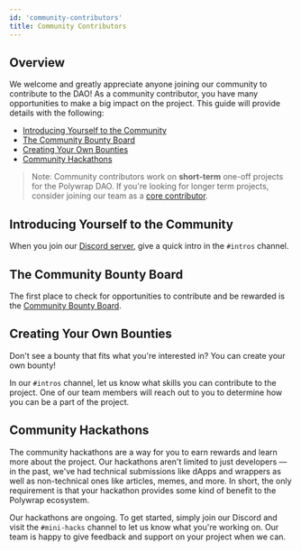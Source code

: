 ```yaml
---
id: 'community-contributors'
title: Community Contributors
---
```


## Overview

We welcome and greatly appreciate anyone joining our community to contribute to the DAO! As a community contributor, you have many opportunities to make a big impact on the project. This guide will provide details with the following:

- [Introducing Yourself to the Community](#introducing-yourself-to-the-community)
- [The Community Bounty Board](#the-community-bounty-board)
- [Creating Your Own Bounties](#creating-your-own-bounties)
- [Community Hackathons](#community-hackathons)

> Note:
> Community contributors work on **short-term** one-off projects for the Polywrap DAO. If you're looking for longer term projects, consider joining our team as a [core contributor](/contributor-guide/core-contributors).

## Introducing Yourself to the Community

When you join our [Discord server](https://discord.com/invite/bGsqQrNhqd), give a quick intro in the `#intros` channel.

## The Community Bounty Board

The first place to check for opportunities to contribute and be rewarded is the [Community Bounty Board](https://forum.polywrap.io/c/bounty-board/55).

## Creating Your Own Bounties

Don't see a bounty that fits what you're interested in? You can create your own bounty!

In our `#intros` channel, let us know what skills you can contribute to the project. One of our team members will reach out to you to determine how you can be a part of the project.

## Community Hackathons

The community hackathons are a way for you to earn rewards and learn more about the project. Our hackathons aren't limited to just developers — in the past, we've had technical submissions like dApps and wrappers as well as non-technical ones like articles, memes, and more. In short, the only requirement is that your hackathon provides some kind of benefit to the Polywrap ecosystem.

Our hackathons are ongoing. To get started, simply join our Discord and visit the `#mini-hacks` channel to let us know what you're working on. Our team is happy to give feedback and support on your project when we can.
